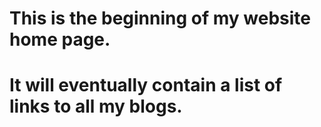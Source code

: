 
<!DOCTYPE html>
<html lang="en">

<head>
    <meta charset="UTF-8">
    <meta http-equiv="X-UA-Compatible" content="IE=edge">
    <meta name="viewport" content="width=device-width, initial-scale=1.0">
    <title>Kia ora Tiaoa!</title>
    <h1> This is the beginning of my website home page.<h1>
    <p>It will eventually contain a list of links to all my blogs.</p>
</head>

<body>

</body>

</html>
